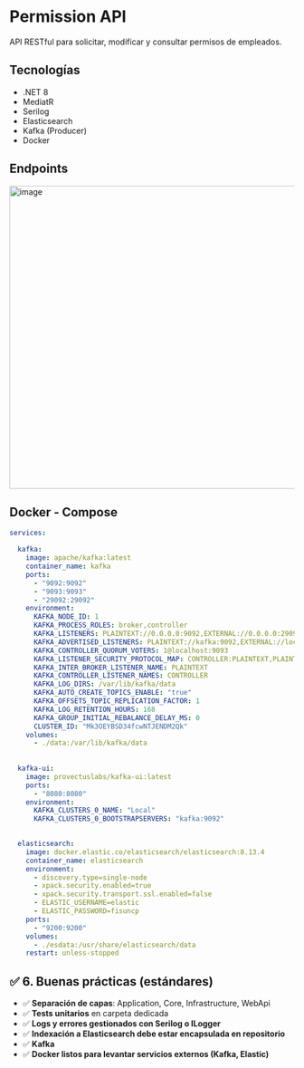 # Permission API

API RESTful para solicitar, modificar y consultar permisos de empleados.

## Tecnologías
- .NET 8
- MediatR
- Serilog
- Elasticsearch
- Kafka (Producer)
- Docker

## Endpoints

<img width="1799" height="535" alt="image" src="https://github.com/user-attachments/assets/32afe2e7-601a-4c37-9c63-552855e37c48" />


## Docker - Compose
```yaml
services:

  kafka:
    image: apache/kafka:latest
    container_name: kafka
    ports:
      - "9092:9092"
      - "9093:9093"
      - "29092:29092"
    environment:
      KAFKA_NODE_ID: 1
      KAFKA_PROCESS_ROLES: broker,controller
      KAFKA_LISTENERS: PLAINTEXT://0.0.0.0:9092,EXTERNAL://0.0.0.0:29092,CONTROLLER://0.0.0.0:9093
      KAFKA_ADVERTISED_LISTENERS: PLAINTEXT://kafka:9092,EXTERNAL://localhost:29092
      KAFKA_CONTROLLER_QUORUM_VOTERS: 1@localhost:9093
      KAFKA_LISTENER_SECURITY_PROTOCOL_MAP: CONTROLLER:PLAINTEXT,PLAINTEXT:PLAINTEXT,EXTERNAL:PLAINTEXT
      KAFKA_INTER_BROKER_LISTENER_NAME: PLAINTEXT
      KAFKA_CONTROLLER_LISTENER_NAMES: CONTROLLER
      KAFKA_LOG_DIRS: /var/lib/kafka/data
      KAFKA_AUTO_CREATE_TOPICS_ENABLE: "true"
      KAFKA_OFFSETS_TOPIC_REPLICATION_FACTOR: 1
      KAFKA_LOG_RETENTION_HOURS: 168
      KAFKA_GROUP_INITIAL_REBALANCE_DELAY_MS: 0
      CLUSTER_ID: "Mk3OEYBSD34fcwNTJENDM2Qk"
    volumes:
      - ./data:/var/lib/kafka/data
      
      
  kafka-ui:
    image: provectuslabs/kafka-ui:latest
    ports:
      - "8080:8080"
    environment:
      KAFKA_CLUSTERS_0_NAME: "Local"
      KAFKA_CLUSTERS_0_BOOTSTRAPSERVERS: "kafka:9092"
 

  elasticsearch:
    image: docker.elastic.co/elasticsearch/elasticsearch:8.13.4
    container_name: elasticsearch
    environment:
      - discovery.type=single-node
      - xpack.security.enabled=true
      - xpack.security.transport.ssl.enabled=false
      - ELASTIC_USERNAME=elastic
      - ELASTIC_PASSWORD=fisuncp
    ports:
      - "9200:9200"
    volumes:
      - ./esdata:/usr/share/elasticsearch/data
    restart: unless-stopped

```
## ✅ 6. Buenas prácticas (estándares)

- ✅ **Separación de capas**: Application, Core, Infrastructure, WebApi
- ✅ **Tests unitarios** en carpeta dedicada
- ✅ **Logs y errores gestionados con Serilog o ILogger**
- ✅ **Indexación a Elasticsearch debe estar encapsulada en repositorio**
- ✅ **Kafka**
- ✅ **Docker listos para levantar servicios externos (Kafka, Elastic)**
